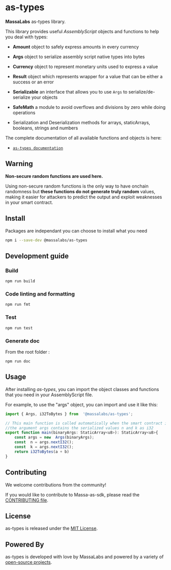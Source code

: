 
# as-types

**MassaLabs** as-types library.

This library provides useful *AssemblyScript* objects and functions to help you deal with types:

- **Amount** object to safely express amounts in every currency

- **Args** object to serialize assembly script native types into bytes

- **Currency** object to represent monetary units used to express a value

- **Result** object which represents wrapper for a value that can be either a success or an error

- **Serializable** an interface that allows you to use `Args` to serialize/de-serialize your objects

- **SafeMath** a module to avoid overflows and divisions by zero while doing operations

- Serialization and Deserialization methods for arrays, staticArrays, booleans, strings and numbers



The complete documentation of all available functions and objects is here:

- [`as-types documentation`](https://as-types.docs.massa.net)

## Warning
**Non-secure random functions are used here.**

Using non-secure random functions is the only way to have onchain randomness but **these functions do not generate truly random** values, making it easier for attackers to predict the output and exploit weaknesses in your smart contract.

## Install

Packages are independant you can choose to install what you need

```sh
npm i --save-dev @massalabs/as-types
```

## Development guide

### Build

```plain
npm run build
```

### Code linting and formatting

```plain
npm run fmt
```

### Test

```plain
npm run test
```

### Generate doc
From the root folder :
```plain
npm run doc
```

## Usage
After installing *as-types*, you can import the object classes and functions that you need in your AssemblyScript file.

For example, to use the "args" object, you can import and use it like this:
```typescript
import { Args, i32ToBytes } from  '@massalabs/as-types';

// This main function is called automatically when the smart contract is executed by the blockchain.
//the argument args contains the serialized values n and k as i32
export function main(binaryArgs: StaticArray<u8>): StaticArray<u8>{
	const args = new  Args(binaryArgs);
	const  n = args.nextI32();
	const  k = args.nextI32();
	return i32ToBytes(a + b)
}
```
## Contributing
We welcome contributions from the community!

If you would like to contribute to Massa-as-sdk, please read the [CONTRIBUTING file](CONTRIBUTING.md).

## License
as-types is released under the [MIT License](LICENSE).

## Powered By
as-types is developed with love by MassaLabs and powered by a variety of [open-source projects](powered-by.md).
